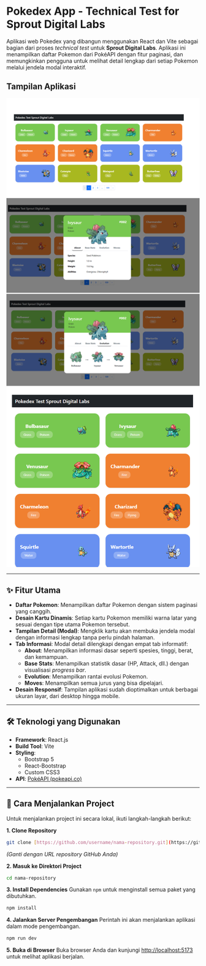 # Pokedex App - Technical Test for Sprout Digital Labs

Aplikasi web Pokedex yang dibangun menggunakan React dan Vite sebagai bagian dari proses _technical test_ untuk **Sprout Digital Labs**. Aplikasi ini menampilkan daftar Pokemon dari PokéAPI dengan fitur paginasi, dan memungkinkan pengguna untuk melihat detail lengkap dari setiap Pokemon melalui jendela modal interaktif.

## Tampilan Aplikasi

![Tampilan Pokedex](docs/images/Lampiran-1.png)
![Tampilan Pokedex](docs/images/Lampiran-2.png)
![Tampilan Pokedex](docs/images/Lampiran-3.png)
![Tampilan Pokedex](docs/images/Lampiran-4.png)


---

## ✨ Fitur Utama

-   **Daftar Pokemon**: Menampilkan daftar Pokemon dengan sistem paginasi yang canggih.
-   **Desain Kartu Dinamis**: Setiap kartu Pokemon memiliki warna latar yang sesuai dengan tipe utama Pokemon tersebut.
-   **Tampilan Detail (Modal)**: Mengklik kartu akan membuka jendela modal dengan informasi lengkap tanpa perlu pindah halaman.
-   **Tab Informasi**: Modal detail dilengkapi dengan empat tab informatif:
    -   **About**: Menampilkan informasi dasar seperti spesies, tinggi, berat, dan kemampuan.
    -   **Base Stats**: Menampilkan statistik dasar (HP, Attack, dll.) dengan visualisasi _progress bar_.
    -   **Evolution**: Menampilkan rantai evolusi Pokemon.
    -   **Moves**: Menampilkan semua jurus yang bisa dipelajari.
-   **Desain Responsif**: Tampilan aplikasi sudah dioptimalkan untuk berbagai ukuran layar, dari desktop hingga mobile.

---

## 🛠️ Teknologi yang Digunakan

-   **Framework**: React.js
-   **Build Tool**: Vite
-   **Styling**:
    -   Bootstrap 5
    -   React-Bootstrap
    -   Custom CSS3
-   **API**: [PokéAPI (pokeapi.co)](https://pokeapi.co/)


---

## 🚀 Cara Menjalankan Project

Untuk menjalankan project ini secara lokal, ikuti langkah-langkah berikut:

**1. Clone Repository**
```bash
git clone [https://github.com/username/nama-repository.git](https://github.com/username/nama-repository.git)
```
*(Ganti dengan URL repository GitHub Anda)*

**2. Masuk ke Direktori Project**
```bash
cd nama-repository
```

**3. Install Dependencies**
Gunakan `npm` untuk menginstall semua paket yang dibutuhkan.
```bash
npm install
```

**4. Jalankan Server Pengembangan**
Perintah ini akan menjalankan aplikasi dalam mode pengembangan.
```bash
npm run dev
```

**5. Buka di Browser**
Buka browser Anda dan kunjungi [http://localhost:5173](http://localhost:5173) untuk melihat aplikasi berjalan.